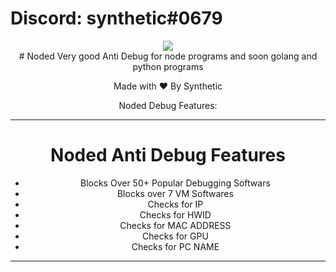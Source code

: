 # Discord: synthetic#0679
<div align="center">
    <img src="https://cdn.discordapp.com/attachments/1083214339638571040/1086678687476371588/IMG_6299.gif">
<div>
# Noded                                            
Very good Anti Debug for node programs and soon golang and python programs                                                   

Made with ❤️ By Synthetic                                              

Noded Debug Features:                                              

------------   
# Noded Anti Debug Features
- Blocks Over 50+ Popular Debugging Softwars 
- Blocks over 7 VM Softwares 
- Checks for IP
- Checks for HWID
- Checks for MAC ADDRESS
- Checks for GPU
- Checks for PC NAME

------------                         
                                          
                                    

